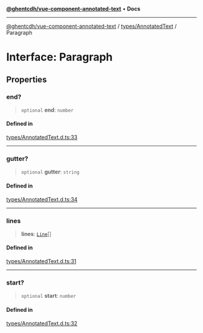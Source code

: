 [**@ghentcdh/vue-component-annotated-text**](../../../README.md) • **Docs**

***

[@ghentcdh/vue-component-annotated-text](../../../modules.md) / [types/AnnotatedText](../README.md) / Paragraph

# Interface: Paragraph

## Properties

### end?

> `optional` **end**: `number`

#### Defined in

[types/AnnotatedText.d.ts:33](https://github.com/GhentCDH/vue_component_annotated_text/blob/d7f662fc6e4815223b2966a3f98cd4c1fa9a5954/src/types/AnnotatedText.d.ts#L33)

***

### gutter?

> `optional` **gutter**: `string`

#### Defined in

[types/AnnotatedText.d.ts:34](https://github.com/GhentCDH/vue_component_annotated_text/blob/d7f662fc6e4815223b2966a3f98cd4c1fa9a5954/src/types/AnnotatedText.d.ts#L34)

***

### lines

> **lines**: [`Line`](Line.md)[]

#### Defined in

[types/AnnotatedText.d.ts:31](https://github.com/GhentCDH/vue_component_annotated_text/blob/d7f662fc6e4815223b2966a3f98cd4c1fa9a5954/src/types/AnnotatedText.d.ts#L31)

***

### start?

> `optional` **start**: `number`

#### Defined in

[types/AnnotatedText.d.ts:32](https://github.com/GhentCDH/vue_component_annotated_text/blob/d7f662fc6e4815223b2966a3f98cd4c1fa9a5954/src/types/AnnotatedText.d.ts#L32)
